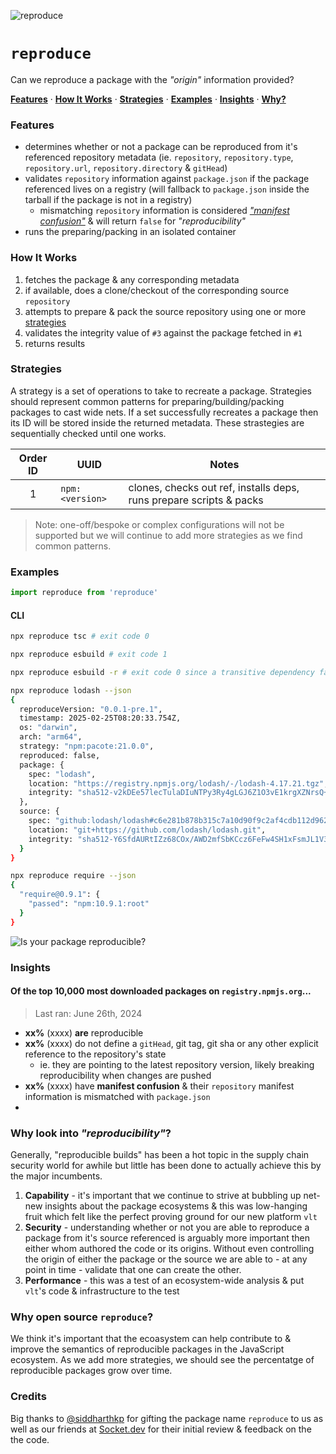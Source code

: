 ![reproduce](https://github.com/user-attachments/assets/cf9f4d5d-b78e-4fda-94d3-34a9271f012e)

# `reproduce`

Can we reproduce a package with the _"origin"_ information provided?

**[Features](#features)**
·
**[How It Works](#how-it-works)**
·
**[Strategies](#strategies)**
·
**[Examples](#examples)**
·
**[Insights](#insights)**
·
**[Why?](#why-look-into-reproducibility)**

### Features

- determines whether or not a package can be reproduced from it's referenced repository metadata (ie. `repository`, `repository.type`, `repository.url`, `repository.directory` & `gitHead`)
- validates `repository` information against `package.json` if the package referenced lives on a registry (will fallback to `package.json` inside the tarball if the package is not in a registry)
  - mismatching `repository` information is considered [_"manifest confusion"_](https://blog.vlt.sh/blog/the-massive-hole-in-the-npm-ecosystem) & will return `false` for _"reproducibility"_
- runs the preparing/packing in an isolated container

### How It Works

1. fetches the package & any corresponding metadata
2. if available, does a clone/checkout of the corresponding source `repository`
3. attempts to prepare & pack the source repository using one or more [strategies](#stategies)
4. validates the integrity value of `#3` against the package fetched in `#1`
5. returns results

### Strategies

A strategy is a set of operations to take to recreate a package. Strategies should represent common patterns for preparing/building/packing packages to cast wide nets. If a set successfully recreates a package then its ID will be stored inside the returned metadata. These strastegies are sequentially checked until one works.

| Order ID |  UUID |  Notes |
| :-: | --- | --- |
| 1 | `npm:<version>` | clones, checks out ref, installs deps, runs prepare scripts & packs |

> Note: one-off/bespoke or complex configurations will not be supported but we will continue to add more strategies as we find common patterns.

### Examples

```js
import reproduce from 'reproduce'

```

#### CLI

```bash
npx reproduce tsc # exit code 0
```

```bash
npx reproduce esbuild # exit code 1
```

```bash
npx reproduce esbuild -r # exit code 0 since a transitive dependency failed to reproduce
```

```bash
npx reproduce lodash --json
{
  reproduceVersion: "0.0.1-pre.1",
  timestamp: 2025-02-25T08:20:33.754Z,
  os: "darwin",
  arch: "arm64",
  strategy: "npm:pacote:21.0.0",
  reproduced: false,
  package: {
    spec: "lodash",
    location: "https://registry.npmjs.org/lodash/-/lodash-4.17.21.tgz",
    integrity: "sha512-v2kDEe57lecTulaDIuNTPy3Ry4gLGJ6Z1O3vE1krgXZNrsQ+LFTGHVxVjcXPs17LhbZVGedAJv8XZ1tvj5FvSg=="
  },
  source: {
    spec: "github:lodash/lodash#c6e281b878b315c7a10d90f9c2af4cdb112d9625",
    location: "git+https://github.com/lodash/lodash.git",
    integrity: "sha512-Y6SfdAURtIZz68COx/AWD2mfSbKCcz6FeFw4SH1xFsmJL1V3MqXEhKEnqU8xO59WfFxa2/V9F6wS7voBVF8ACg=="
  }
}
```

```bash
npx reproduce require --json
{
  "require@0.9.1": {
    "passed": "npm:10.9.1:root"
  }
}
```

![Is your package reproducible?](https://github.com/user-attachments/assets/65cb6e3f-8673-49ba-9e5c-94e80925690f)

### Insights

#### Of the top 10,000 most downloaded packages on `registry.npmjs.org`...

> Last ran: June 26th, 2024

- **xx%** (xxxx) **are** reproducible
- **xx%** (xxxx) do not define a `gitHead`, git tag, git sha or any other explicit reference to the repository's state
  - ie. they are pointing to the latest repository version, likely breaking reproducibility when changes are pushed
- **xx%** (xxxx) have **manifest confusion** & their `repository` manifest information is mismatched with `package.json`
- 


### Why look into _"reproducibility"_?

Generally, "reproducible builds" has been a hot topic in the supply chain security world for awhile but little has been done to actually achieve this by the major incumbents.

1. **Capability** - it's important that we continue to strive at bubbling up net-new insights about the package ecosystems & this was low-hanging fruit which felt like the perfect proving ground for our new platform `vlt`
2. **Security** - understanding whether or not you are able to reproduce a package from it's source referenced is arguably more important then either whom authored the code or its origins. Without even controlling the origin of either the package or the source we are able to - at any point in time - validate that one can create the other.
3. **Performance** - this was a test of an ecosystem-wide analysis & put `vlt`'s code & infrastructure to the test

### Why open source `reproduce`?

We think it's important that the ecoasystem can help contribute to & improve the semantics of reproducible packages in the JavaScript ecosystem. As we add more strategies, we should see the percentatge of reproducible packages grow over time.

### Credits

Big thanks to [@siddharthkp](https://github.com/siddharthkp) for gifting the package name `reproduce` to us as well as our friends at [Socket.dev](https://socket.dev/) for their initial review & feedback on the the code.